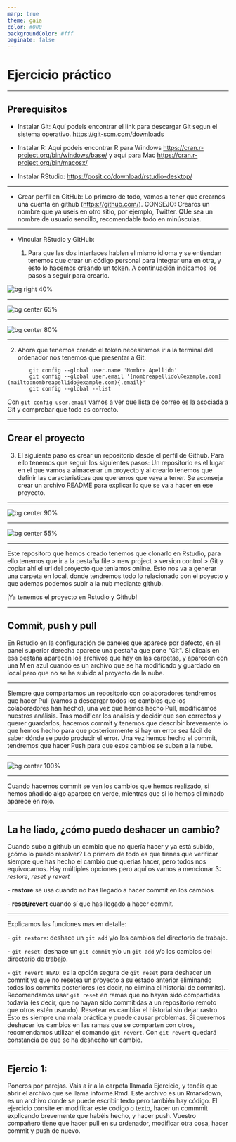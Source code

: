 ```yaml
---
marp: true
theme: gaia
color: #000
backgroundColor: #fff
paginate: false
---
```


<!--_paginate: false -->

<!--_class: lead -->

# Ejercicio práctico

------------------------------------------------------------------------

## Prerequisitos

-   Instalar Git: Aquí podeis encontrar el link para descargar Git segun el sistema operativo. <https://git-scm.com/downloads>

-   Instalar R: Aqui podeis encontrar R para Windows <https://cran.r-project.org/bin/windows/base/> y aquí para Mac <https://cran.r-project.org/bin/macosx/>

-   Instalar RStudio: <https://posit.co/download/rstudio-desktop/>

------------------------------------------------------------------------

-   Crear perfil en GitHub: Lo primero de todo, vamos a tener que crearnos una cuenta en github (<https://github.com/>). CONSEJO: Crearos un nombre que ya useis en otro sitio, por ejemplo, Twitter. QUe sea un nombre de usuario sencillo, recomendable todo en minúsculas.

------------------------------------------------------------------------

-   Vincular RStudio y GitHub:

    1.  Para que las dos interfaces hablen el mismo idioma y se entiendan tenemos que crear un código personal para integrar una en otra, y esto lo hacemos creando un token. A continuación indicamos los pasos a seguir para crearlo.

![bg right 40%](img/vincular_git_rstudio/paso1_git.png)

------------------------------------------------------------------------

![bg center 65%](img/vincular_git_rstudio/paso2.png)

------------------------------------------------------------------------

![bg center 80%](img/vincular_git_rstudio/paso3_git.png)

------------------------------------------------------------------------

2.  Ahora que tenemos creado el token necesitamos ir a la terminal del ordenador nos tenemos que presentar a Git.

```{r, include = FALSE}
       git config --global user.name 'Nombre Apellido' 
       git config --global user.email '[nombreapellido\@example.com](mailto:nombreapellido@example.com){.email}' 
       git config --global --list

```

Con `git config user.email` vamos a ver que lista de correo es la asociada a Git y comprobar que todo es correcto.

------------------------------------------------------------------------

## Crear el proyecto

3.  El siguiente paso es crear un repositorio desde el perfil de Github. Para ello tenemos que seguir los siguientes pasos: Un repositorio es el lugar en el que vamos a almacenar un proyecto y al crearlo tenemos que definir las caracteristicas que queremos que vaya a tener. Se aconseja crear un archivo README para explicar lo que se va a hacer en ese proyecto.

------------------------------------------------------------------------

![bg center 90%](img/crear_repositorio/git_repositorio1.png)

------------------------------------------------------------------------

![bg center 55%](img/crear_repositorio/git_repositorio2.png)

------------------------------------------------------------------------

Este repositoro que hemos creado tenemos que clonarlo en Rstudio, para ello tenemos que ir a la pestaña file \> new project \> version control \> Git y copiar ahí el url del proyecto que teniamos online. Esto nos va a generar una carpeta en local, donde tendremos todo lo relacionado con el poyecto y que ademas podemos subir a la nub mediante github.

¡Ya tenemos el proyecto en Rstudio y Github!

------------------------------------------------------------------------

## Commit, push y pull

En Rstudio en la configuración de paneles que aparece por defecto, en el panel superior derecha aparece una pestaña que pone "Git". Si clicais en esa pestaña aparecen los archivos que hay en las carpetas, y aparecen con una M en azul cuando es un archivo que se ha modificado y guardado en local pero que no se ha subido al proyecto de la nube.

------------------------------------------------------------------------

Siempre que compartamos un repositorio con colaboradores tendremos que hacer Pull (vamos a descargar todos los cambios que los colaboradores han hecho), una vez que hemos hecho Pull, modificamos nuestros análisis. Tras modificar los análisis y decidir que son correctos y querer guardarlos, hacemos commit y tenemos que describir brevemente lo que hemos hecho para que posteriormente si hay un error sea fácil de saber dónde se pudo producir el error. Una vez hemos hecho el commit, tendremos que hacer Push para que esos cambios se suban a la nube.

------------------------------------------------------------------------

![bg center 100%](img/commit_push_pull.png)

------------------------------------------------------------------------

Cuando hacemos commit se ven los cambios que hemos realizado, si hemos añadido algo aparece en verde, mientras que si lo hemos eliminado aparece en rojo. 





------------------------------------------------------------------------

## La he liado, ¿cómo puedo deshacer un cambio?

Cuando subo a github un cambio que no quería hacer y ya está subido, ¿cómo lo puedo resolver? Lo primero de todo es que tienes que verificar siempre que has hecho el cambio que querias hacer, pero todos nos equivocamos. Hay múltiples opciones pero aquí os vamos a mencionar 3: *restore*, *reset* y *revert*

\- **restore** se usa cuando no has llegado a hacer commit en los cambios

\- **reset/revert** cuando sí que has llegado a hacer commit.

------------------------------------------------------------------------

Explicamos las funciones mas en detalle:

\- `git restore`: deshace un `git add` y/o los cambios del directorio de trabajo.

\- `git reset`: deshace un `git commit` y/o un `git add` y/o los cambios del directorio de trabajo.

\- `git revert HEAD`: es la opción segura de `git reset` para deshacer un commit ya que no resetea un proyecto a su estado anterior eliminando todos los commits posteriores (es decir, no elimina el historial de commits). Recomendamos usar `git reset` en ramas que no hayan sido compartidas todavía (es decir, que no hayan sido commitidas a un repositorio remoto que otros estén usando). Resetear es cambiar el historial sin dejar rastro. Esto es siempre una mala práctica y puede causar problemas. Si queremos deshacer los cambios en las ramas que se comparten con otros, recomendamos utilizar el comando `git revert`. Con `git revert` quedará constancia de que se ha deshecho un cambio.

------------------------------------------------------------------------

## Ejercio 1:

Poneros por parejas. Vais a ir a la carpeta llamada Ejercicio, y tenéis que abrir el archivo que se llama informe.Rmd. Este archivo es un Rmarkdown, es un archivo donde se puede escribir texto pero también hay código. El ejercicio consite en modificar este codigo o texto, hacer un commmit explicando brevemente que habéis hecho, y hacer push. Vuestro compañero tiene que hacer pull en su ordenador, modificar otra cosa, hacer commit y push de nuevo.
